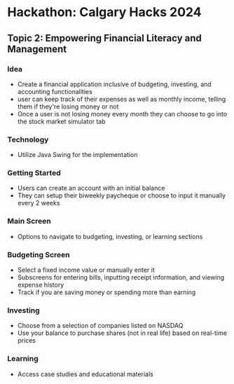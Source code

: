 # Hackathon: Calgary Hacks 2024

## Topic 2: Empowering Financial Literacy and Management

### **Idea**
 - Create a financial application inclusive of budgeting, investing, and accounting functionalities
 - user can keep track of their expenses as well as monthly income, telling them if they're losing money or not
 - Once a user is not losing money every month they can choose to go into the stock market simulator tab

### **Technology**
 - Utilize Java Swing for the implementation

### **Getting Started**
 - Users can create an account with an initial balance
 - They can setup their biweekly paycheque or choose to input it manually every 2 weeks

### **Main Screen**
 - Options to navigate to budgeting, investing, or learning sections

### **Budgeting Screen**
 - Select a fixed income value or manually enter it
 - Subscreens for entering bills, inputting receipt information, and viewing expense history
 - Track if you are saving money or spending more than earning

### **Investing**
 - Choose from a selection of companies listed on NASDAQ
 - Use your balance to purchase shares (not in real life) based on real-time prices

### **Learning**
 - Access case studies and educational materials
